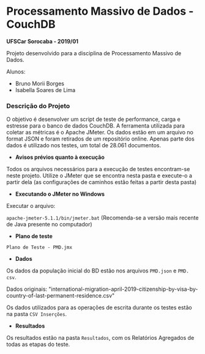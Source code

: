 # Processamento Massivo de Dados - CouchDB

**UFSCar Sorocaba - 2019/01**

Projeto desenvolvido para a disciplina de Processamento Massivo de Dados.

Alunos:
  - Bruno Morii Borges
  - Isabella Soares de Lima
  
### Descrição do Projeto

O objetivo é desenvolver um script de teste de performance, carga e estresse para o banco de dados CouchDB. A ferramenta utilizada para coletar as métricas é o Apache JMeter. Os dados estão em um arquivo no format JSON e foram retirados de um repositório online. Apenas parte dos dados é utilizado nos testes, um total de 28.061 documentos.

- **Avisos prévios quanto à execução** 

Todos os arquivos necessários para a execução de testes encontram-se neste projeto.
Utilize o JMeter que se encontra nesta pasta e execute-o a partir dela (as configurações de caminhos estão feitas a partir desta pasta)

- **Executando o JMeter no Windows** 

Executar o arquivo:

`apache-jmeter-5.1.1/bin/jmeter.bat`
(Recomenda-se a versão mais recente de Java presente no computador)

- **Plano de teste**

`Plano de Teste - PMD.jmx`

- **Dados**

Os dados da população inicial do BD estão nos arquivos `PMD.json` e `PMD. csv`.

Dados originais: "international-migration-april-2019-citizenship-by-visa-by-country-of-last-permanent-residence.csv"

Os dados utilizados para as operações de escrita durante os testes estão na pasta `CSV Inserções`.

- **Resultados**

Os resultados estão na pasta `Resultados`, com os Relatórios Agregados de todas as etapas do teste.
